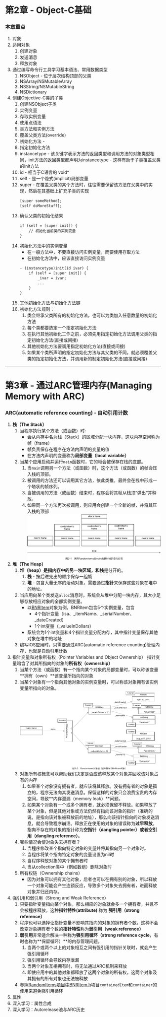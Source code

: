# 第2章 - Object-C基础
### 本章重点
1. 对象
2. 适用对象
	1. 创建对象
	2. 发送消息
	3. 释放对象
3. 通过编写命令行工具学习基本语法、常用数据类型
	1. NSObject - 位于层次结构顶部的父类
	2. NSArray/NSMutableArray
	3. NSString/NSMutableString
	4. NSDictionary
4. 创建Objective-C类的子类
	1. 创建NSObject子类
	2. 实例变量
	3. 存取实例变量
	4. 使用点语法
	5. 类方法和实例方法
	6. 覆盖父类方法(override)
	7. 初始化方法 - 
	8. 指定初始化方法
	9. instancetype - 该关键字表示方法的返回类型和调用方法的对象类型相同，init方法的返回类型都声明为instancetype - 这样有助于子类覆盖父类的init方法
	10. id - 相当于C语言的 void*
	11. self - 是一个隐式(implicit)局部变量
	12. super - 在覆盖父类的某个方法时，往往需要保留该方法在父类中的实现，然后在其基础上扩充子类的实现
		```
		[super someMethod];
		[self doMoreStuff];
		```
	13. 确认父类的初始化结果
		```
		if (self = [super init]) {
			// 初始化当前类的实例变量
		}
		```
	14. 初始化方法中的实例变量
		* 在一般方法中，不要直接访问实例变量，而要使用存取方法
		* 在初始化方法中，应该直接访问实例变量
		```
		- (instancetype)init(id ivar) {
			if (self = [super init]) {
				_ivar = ivar;
				...
			}
		}
		```
	15. 其他初始化方法与初始化方法链
	16. 初始化方法规则：
		1. 类会继承父类所有的初始化方法，也可以为类加入任意数量的初始化方法
		2. 每个类都要选定一个指定初始化方法
		3. 在执行其他初始化工作之前，必须先用指定初始化方法调用父类的指定初始化方法(直接或间接)
		4. 其他初始化方法要调用指定初始化方法(直接或间接)
		5. 如果某个类所声明的指定初始化方法与其父类的不同，就必须覆盖父类的指定初始化方法，并调用新的制定初始化方法(直接或间接)

---
# 第3章 - 通过ARC管理内存(Managing Memory with ARC)
### ARC(automatic reference counting) - 自动引用计数
1. **栈（The Stack）**
	1. 当程序执行某个方法（或函数）时:
		* 会从内存中名为栈（Stack）的区域分配一块内存，这块内存空间称为帧（frame）
		* 帧负责保存在程序在方法内声明的变量的值
		* 在方法内声明的变量称为**局部变量（local variable）**
	2. 当某个应用启动并运行`main`函数时，它的帧会被保存在栈的底部。
		1. 当`main`调用另一个方法（或函数）时，这个方法（或函数）的帧会压入栈的顶部。
		2. 被调用的方法还可以调用其它方法，依此类推，最终会在栈中形成一个塔状的帧序列。
		3. 当被调用的方法（或函数）结束时，程序会将其帧从栈顶”弹出“并释放。
		4. 如果同一个方法再次被调用，则应用会创建一个全新的帧，并将其压入栈的顶部
![image](https://github.com/muyanbiao/iOS_programming_4ed_bnr/blob/master/Resources/funCallWithStack.png)
2. **堆（The Heap）**
	1. **堆（heap）**是指内存中的另一块区域，和**栈**是分开的。
		1. **栈** - 按后进先出的顺序保存一组帧
		2. **堆** - 包含大量无序的活动对象，需要通过**指针**来保存这些对象在堆中的地址。
	2. 当应用向某个类发送`alloc`消息时，系统会从堆中分配一块内存，其大小足够存放相应对象的全部实例变量。
		* 以[BNRItem](https://github.com/muyanbiao/iOS_programming_4ed_bnr/blob/master/RandomItems/RandomItems/BNRItem.h)对象为例，BNRItem包含5个实例变量，包含
			* 4个指针变量（isa、_itemName、_serialNumber、_dateCreated）
			* 1个int变量（_valueInDollars）
		* 系统会为1个int变量和4个指针变量分配内存，其中指针变量保存其他对象在堆中的地址
	3. 编写iOS应用时，只需要通过ARC(automatic reference counting)管理内存，也就是自动引用计数
3. 指针变量和对象所有权（Pointer Variables and Object Ownership）
指针变量暗含了对其所指向的对象的**所有权（ownership）**
	1. 当某个方法（或函数）有一个指向某个对象的局部变量时，可以称该变量**拥有（own）**该变量所指向的对象
	2. 当某个对象有一个指向其他对象的实例变量时，可以称该对象拥有该实例变量所指向的对象。
![image](https://github.com/muyanbiao/iOS_programming_4ed_bnr/blob/master/Resources/RandomItems%E5%AF%B9%E8%B1%A1%E5%9B%BE.png)
	3. 对象所有权概念可以帮助我们决定是否应该释放某个对象并回收该对象占有的内存
		1. 如果某个对象没有拥有者，就应该将其释放。没有拥有者的对象是孤立的，程序无法向其发送消息。保留这样的对象只会浪费宝贵的内存空间，导致**内存泄漏（memory leak）**问题。
		2. 如果某个对象有一个或多个拥有者，就必须保留不释放。如果释放了某个对象，但是其他对象或方法仍然有指向该对象的指针（准确的说，是指向该对象被释放前的地址），那么向该指针指向的对象发送消息，就会导致程序崩溃。释放正在使用的对象的错误称为**过早释放**。指向不存在的对象的指针称为**空指针（dangling pointer）**或者**空引用（dangling reference）**。
	4. 哪些情况会使对象失去拥有者？
		1. 当程序修改某个指向特定对象的变量并将其指向另一个对象时。
		2. 当程序将某个指向特定对象的变量设置为nil时
		3. 当程序释放对象的某个拥有者时
		4. 当从collection类中（例如数组）删除对象时
	5. 所有权链（Ownership chains）
		* 因为对象可以拥有其他对象，后者也可以在拥有别的对象，所以释放一个对象可能会产生连锁反应，导致多个对象失去拥有者，进而释放对象并归还内存。
5. 强引用和弱引用（Strong and Weak Reference）
	1. 只要指针变量指向某个对象，那么相应的对象就会多一个拥有者，并且不会被程序释放。这种**指针特性(attribute)** 称为 **强引用（strong reference）**
	2. 程序也可以选择让指针变量不影响其指向的对象的拥有者个数。这种不会改变对象拥有者个数的**指针特性**称为**弱引用（weak reference）**
	3. **弱引用**非常适合解决一种称为**强引用循环（strong reference cycle**，有时也称为**保留循环）**的内存管理问题。
		1. 当两个或两个以上的对象相互之间有强引用的指针关联时，就会产生强引用循环
		2. 强引用循环会导致内存泄漏
		3. 当两个对象互相拥有时，将无法通过ARC机制来释放
		4. 即使应用中的其他对象都释放了这两个对象的所有权，这两个对象及其拥有的所有对象也无法被释放
	4. 参照[RandomItems项目中BNRItem.h](https://github.com/muyanbiao/iOS_programming_4ed_bnr/blob/master/RandomItems/RandomItems/BNRItem.h)项目`containedItem`和`container`的使用来避免强引用循环
6. 属性
7. 深入学习：属性合成
8. 深入学习：Autorelease池与ARC历史
